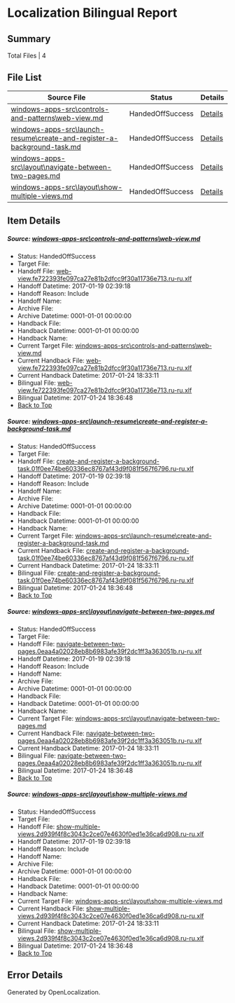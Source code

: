 # <a name='report-top'></a> Localization Bilingual Report

## Summary
 Total Files | 4

## File List
 Source File | Status | Details 
 ----------- | ------ | ------- 
 [windows-apps-src\controls-and-patterns\web-view.md](https://cpubwin.visualstudio.com/windows-uwp/_git/windows-uwp/commit/3c073879ab847a3e1af454e0c1550d8af0f78b3e?path=windows-apps-src%2Fcontrols-and-patterns%2Fweb-view.md&_a=contents) | HandedOffSuccess | [Details](#fc26bef8f9d94c7af78689e9c7ab0ef1d2f06caa2283)
 [windows-apps-src\launch-resume\create-and-register-a-background-task.md](https://cpubwin.visualstudio.com/windows-uwp/_git/windows-uwp/commit/3c073879ab847a3e1af454e0c1550d8af0f78b3e?path=windows-apps-src%2Flaunch-resume%2Fcreate-and-register-a-background-task.md&_a=contents) | HandedOffSuccess | [Details](#a229b50185179071182e4ba647e05cca956e99673832)
 [windows-apps-src\layout\navigate-between-two-pages.md](https://cpubwin.visualstudio.com/windows-uwp/_git/windows-uwp/commit/3c073879ab847a3e1af454e0c1550d8af0f78b3e?path=windows-apps-src%2Flayout%2Fnavigate-between-two-pages.md&_a=contents) | HandedOffSuccess | [Details](#2a39ee9764e3ae864ddeb3233f1da3eca2e9d7c64152)
 [windows-apps-src\layout\show-multiple-views.md](https://cpubwin.visualstudio.com/windows-uwp/_git/windows-uwp/commit/3c073879ab847a3e1af454e0c1550d8af0f78b3e?path=windows-apps-src%2Flayout%2Fshow-multiple-views.md&_a=contents) | HandedOffSuccess | [Details](#bd41bb4b4415ceddf1cad41ff94e71c2201e3b7b4157)

## Item Details
##### <a name='fc26bef8f9d94c7af78689e9c7ab0ef1d2f06caa2283'></a> Source: [windows-apps-src\controls-and-patterns\web-view.md](https://cpubwin.visualstudio.com/windows-uwp/_git/windows-uwp/commit/3c073879ab847a3e1af454e0c1550d8af0f78b3e?path=windows-apps-src%2Fcontrols-and-patterns%2Fweb-view.md&_a=contents)
* Status: HandedOffSuccess
* Target File: 
* Handoff File: [web-view.fe722393fe097ca27e81b2dfcc9f30a11736e713.ru-ru.xlf](https://cpubwin.visualstudio.com/windows-uwp/_git/WDCLib.handoff/commit/a7682bac716e655b2c5d9d801d229ca236d08211?path=ol-handoff%2Fcpubwin%2Fwindows-uwp.ru-ru%2Fmaster%2Fweb-view.fe722393fe097ca27e81b2dfcc9f30a11736e713.ru-ru.xlf&_a=contents)
* Handoff Datetime: 2017-01-19 02:39:18
* Handoff Reason: Include
* Handoff Name: 
* Archive File: 
* Archive Datetime: 0001-01-01 00:00:00
* Handback File: 
* Handback Datetime: 0001-01-01 00:00:00
* Handback Name: 
* Current Target File: [windows-apps-src\controls-and-patterns\web-view.md](https://cpubwin.visualstudio.com/windows-uwp/_git/windows-uwp.ru-ru/commit/25fb146e5129423e590f842a62343fde84383fd3?path=windows-apps-src%2Fcontrols-and-patterns%2Fweb-view.md&_a=contents)
* Current Handback File: [web-view.fe722393fe097ca27e81b2dfcc9f30a11736e713.ru-ru.xlf](https://cpubwin.visualstudio.com/windows-uwp/_git/WDCLib.handback/commit/1cd204a3af67f6ce1de6dac0094e6ef0822d9633?path=ol-handback%2Fcpubwin%2Fwindows-uwp.ru-ru%2Fmaster%2Fweb-view.fe722393fe097ca27e81b2dfcc9f30a11736e713.ru-ru.xlf&_a=contents)
* Current Handback Datetime: 2017-01-24 18:33:11
* Bilingual File: [web-view.fe722393fe097ca27e81b2dfcc9f30a11736e713.ru-ru.xlf](https://cpubwin.visualstudio.com/windows-uwp/_git/WDCLib.handback/commit/1cd204a3af67f6ce1de6dac0094e6ef0822d9633?path=ol-handback%2Fcpubwin%2Fwindows-uwp.ru-ru%2Fmaster%2Fweb-view.fe722393fe097ca27e81b2dfcc9f30a11736e713.ru-ru.xlf&_a=contents)
* Bilingual Datetime: 2017-01-24 18:36:48
* [Back to Top](#report-top)

##### <a name='a229b50185179071182e4ba647e05cca956e99673832'></a> Source: [windows-apps-src\launch-resume\create-and-register-a-background-task.md](https://cpubwin.visualstudio.com/windows-uwp/_git/windows-uwp/commit/3c073879ab847a3e1af454e0c1550d8af0f78b3e?path=windows-apps-src%2Flaunch-resume%2Fcreate-and-register-a-background-task.md&_a=contents)
* Status: HandedOffSuccess
* Target File: 
* Handoff File: [create-and-register-a-background-task.01f0ee74be60336ec8767af43d9f081f567f6796.ru-ru.xlf](https://cpubwin.visualstudio.com/windows-uwp/_git/WDCLib.handoff/commit/a7682bac716e655b2c5d9d801d229ca236d08211?path=ol-handoff%2Fcpubwin%2Fwindows-uwp.ru-ru%2Fmaster%2Fcreate-and-register-a-background-task.01f0ee74be60336ec8767af43d9f081f567f6796.ru-ru.xlf&_a=contents)
* Handoff Datetime: 2017-01-19 02:39:18
* Handoff Reason: Include
* Handoff Name: 
* Archive File: 
* Archive Datetime: 0001-01-01 00:00:00
* Handback File: 
* Handback Datetime: 0001-01-01 00:00:00
* Handback Name: 
* Current Target File: [windows-apps-src\launch-resume\create-and-register-a-background-task.md](https://cpubwin.visualstudio.com/windows-uwp/_git/windows-uwp.ru-ru/commit/25fb146e5129423e590f842a62343fde84383fd3?path=windows-apps-src%2Flaunch-resume%2Fcreate-and-register-a-background-task.md&_a=contents)
* Current Handback File: [create-and-register-a-background-task.01f0ee74be60336ec8767af43d9f081f567f6796.ru-ru.xlf](https://cpubwin.visualstudio.com/windows-uwp/_git/WDCLib.handback/commit/1cd204a3af67f6ce1de6dac0094e6ef0822d9633?path=ol-handback%2Fcpubwin%2Fwindows-uwp.ru-ru%2Fmaster%2Fcreate-and-register-a-background-task.01f0ee74be60336ec8767af43d9f081f567f6796.ru-ru.xlf&_a=contents)
* Current Handback Datetime: 2017-01-24 18:33:11
* Bilingual File: [create-and-register-a-background-task.01f0ee74be60336ec8767af43d9f081f567f6796.ru-ru.xlf](https://cpubwin.visualstudio.com/windows-uwp/_git/WDCLib.handback/commit/1cd204a3af67f6ce1de6dac0094e6ef0822d9633?path=ol-handback%2Fcpubwin%2Fwindows-uwp.ru-ru%2Fmaster%2Fcreate-and-register-a-background-task.01f0ee74be60336ec8767af43d9f081f567f6796.ru-ru.xlf&_a=contents)
* Bilingual Datetime: 2017-01-24 18:36:48
* [Back to Top](#report-top)

##### <a name='2a39ee9764e3ae864ddeb3233f1da3eca2e9d7c64152'></a> Source: [windows-apps-src\layout\navigate-between-two-pages.md](https://cpubwin.visualstudio.com/windows-uwp/_git/windows-uwp/commit/3c073879ab847a3e1af454e0c1550d8af0f78b3e?path=windows-apps-src%2Flayout%2Fnavigate-between-two-pages.md&_a=contents)
* Status: HandedOffSuccess
* Target File: 
* Handoff File: [navigate-between-two-pages.0eaa4a02028eb8b6983afe39f2dc1ff3a363051b.ru-ru.xlf](https://cpubwin.visualstudio.com/windows-uwp/_git/WDCLib.handoff/commit/a7682bac716e655b2c5d9d801d229ca236d08211?path=ol-handoff%2Fcpubwin%2Fwindows-uwp.ru-ru%2Fmaster%2Fnavigate-between-two-pages.0eaa4a02028eb8b6983afe39f2dc1ff3a363051b.ru-ru.xlf&_a=contents)
* Handoff Datetime: 2017-01-19 02:39:18
* Handoff Reason: Include
* Handoff Name: 
* Archive File: 
* Archive Datetime: 0001-01-01 00:00:00
* Handback File: 
* Handback Datetime: 0001-01-01 00:00:00
* Handback Name: 
* Current Target File: [windows-apps-src\layout\navigate-between-two-pages.md](https://cpubwin.visualstudio.com/windows-uwp/_git/windows-uwp.ru-ru/commit/25fb146e5129423e590f842a62343fde84383fd3?path=windows-apps-src%2Flayout%2Fnavigate-between-two-pages.md&_a=contents)
* Current Handback File: [navigate-between-two-pages.0eaa4a02028eb8b6983afe39f2dc1ff3a363051b.ru-ru.xlf](https://cpubwin.visualstudio.com/windows-uwp/_git/WDCLib.handback/commit/1cd204a3af67f6ce1de6dac0094e6ef0822d9633?path=ol-handback%2Fcpubwin%2Fwindows-uwp.ru-ru%2Fmaster%2Fnavigate-between-two-pages.0eaa4a02028eb8b6983afe39f2dc1ff3a363051b.ru-ru.xlf&_a=contents)
* Current Handback Datetime: 2017-01-24 18:33:11
* Bilingual File: [navigate-between-two-pages.0eaa4a02028eb8b6983afe39f2dc1ff3a363051b.ru-ru.xlf](https://cpubwin.visualstudio.com/windows-uwp/_git/WDCLib.handback/commit/1cd204a3af67f6ce1de6dac0094e6ef0822d9633?path=ol-handback%2Fcpubwin%2Fwindows-uwp.ru-ru%2Fmaster%2Fnavigate-between-two-pages.0eaa4a02028eb8b6983afe39f2dc1ff3a363051b.ru-ru.xlf&_a=contents)
* Bilingual Datetime: 2017-01-24 18:36:48
* [Back to Top](#report-top)

##### <a name='bd41bb4b4415ceddf1cad41ff94e71c2201e3b7b4157'></a> Source: [windows-apps-src\layout\show-multiple-views.md](https://cpubwin.visualstudio.com/windows-uwp/_git/windows-uwp/commit/3c073879ab847a3e1af454e0c1550d8af0f78b3e?path=windows-apps-src%2Flayout%2Fshow-multiple-views.md&_a=contents)
* Status: HandedOffSuccess
* Target File: 
* Handoff File: [show-multiple-views.2d939f4f8c3043c2ce07e4630f0ed1e36ca6d908.ru-ru.xlf](https://cpubwin.visualstudio.com/windows-uwp/_git/WDCLib.handoff/commit/a7682bac716e655b2c5d9d801d229ca236d08211?path=ol-handoff%2Fcpubwin%2Fwindows-uwp.ru-ru%2Fmaster%2Fshow-multiple-views.2d939f4f8c3043c2ce07e4630f0ed1e36ca6d908.ru-ru.xlf&_a=contents)
* Handoff Datetime: 2017-01-19 02:39:18
* Handoff Reason: Include
* Handoff Name: 
* Archive File: 
* Archive Datetime: 0001-01-01 00:00:00
* Handback File: 
* Handback Datetime: 0001-01-01 00:00:00
* Handback Name: 
* Current Target File: [windows-apps-src\layout\show-multiple-views.md](https://cpubwin.visualstudio.com/windows-uwp/_git/windows-uwp.ru-ru/commit/25fb146e5129423e590f842a62343fde84383fd3?path=windows-apps-src%2Flayout%2Fshow-multiple-views.md&_a=contents)
* Current Handback File: [show-multiple-views.2d939f4f8c3043c2ce07e4630f0ed1e36ca6d908.ru-ru.xlf](https://cpubwin.visualstudio.com/windows-uwp/_git/WDCLib.handback/commit/1cd204a3af67f6ce1de6dac0094e6ef0822d9633?path=ol-handback%2Fcpubwin%2Fwindows-uwp.ru-ru%2Fmaster%2Fshow-multiple-views.2d939f4f8c3043c2ce07e4630f0ed1e36ca6d908.ru-ru.xlf&_a=contents)
* Current Handback Datetime: 2017-01-24 18:33:11
* Bilingual File: [show-multiple-views.2d939f4f8c3043c2ce07e4630f0ed1e36ca6d908.ru-ru.xlf](https://cpubwin.visualstudio.com/windows-uwp/_git/WDCLib.handback/commit/1cd204a3af67f6ce1de6dac0094e6ef0822d9633?path=ol-handback%2Fcpubwin%2Fwindows-uwp.ru-ru%2Fmaster%2Fshow-multiple-views.2d939f4f8c3043c2ce07e4630f0ed1e36ca6d908.ru-ru.xlf&_a=contents)
* Bilingual Datetime: 2017-01-24 18:36:48
* [Back to Top](#report-top)


## Error Details

Generated by OpenLocalization.
